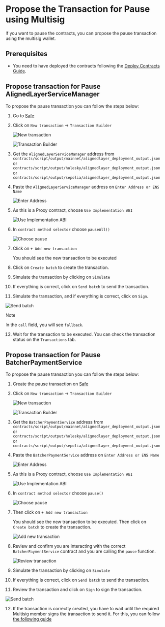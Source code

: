 # Propose the Transaction for Pause using Multisig

If you want to pause the contracts, you can propose the pause transaction using the multisig wallet.

## Prerequisites

- You need to have deployed the contracts following the [Deploy Contracts Guide](./2_deploy_contracts.md).

## Propose transaction for Pause AlignedLayerServiceManager

To propose the pause transaction you can follow the steps below:

1. Go to [Safe](https://app.safe.global/home)

2. Click on `New transaction` -> `Transaction Builder`

   ![New transaction](./images/4_b_1_pause_1.png)

   ![Transaction Builder](./images/4_b_1_pause_2.png)

3. Get the `AlignedLayerServiceManager` address from ```contracts/script/output/mainnet/alignedlayer_deployment_output.json``` or ```contracts/script/output/holesky/alignedlayer_deployment_output.json``` or ```contracts/script/output/sepolia/alignedlayer_deployment_output.json```

4. Paste the `AlignedLayerServiceManager` address on `Enter Address or ENS Name`

   ![Enter Address](./images/4_b_1_pause_3.png)

5. As this is a Proxy contract, choose `Use Implementation ABI`

   ![Use Implementation ABI](./images/4_b_1_pause_4.png)

6. In `contract method selector` choose `pauseAll()`

   ![Choose pause](./images/4_b_1_pause_5.png)

7. Click on `+ Add new transaction`

   You should see the new transaction to be executed

8. Click on `Create batch` to create the transaction.

9. Simulate the transaction by clicking on `Simulate`

10. If everything is correct, click on `Send batch` to send the transaction.

11. Simulate the transaction, and if everything is correct, click on `Sign`.

   ![Send batch](./images/4_b_1_pause_6.png)

> [!NOTE]
> In the `call` field, you will see `fallback`.

12. Wait for the transaction to be executed. You can check the transaction status on the `Transactions` tab.


## Propose transaction for Pause BatcherPaymentService

To propose the pause transaction you can follow the steps below:

1. Create the pause transaction on [Safe](https://app.safe.global/home)

2. Click on `New transaction` -> `Transaction Builder`

   ![New transaction](./images/4_b_1_pause_1.png)

   ![Transaction Builder](./images/4_b_1_pause_2.png)

3. Get the `BatcherPaymentService` address from ```contracts/script/output/mainnet/alignedlayer_deployment_output.json``` or ```contracts/script/output/holesky/alignedlayer_deployment_output.json``` or ```contracts/script/output/sepolia/alignedlayer_deployment_output.json```

4. Paste the `BatcherPaymentService` address on `Enter Address or ENS Name`

   ![Enter Address](./images/4_b_1_pause_3.png)

5. As this is a Proxy contract, choose `Use Implementation ABI`

   ![Use Implementation ABI](./images/4_b_1_pause_4.png)

6. In `contract method selector` choose `pause()`

   ![Choose pause](./images/4_b_1_pause_8.png)

7. Then click on `+ Add new transaction`

   You should see the new transaction to be executed. Then click on `Create batch` to create the transaction.

   ![Add new transaction](./images/4_b_1_pause_9.png)

8. Review and confirm you are interacting with the correct `BatcherPaymentService` contract and you are calling the `pause` function.

   ![Review transaction](./images/4_b_1_pause_10.png)

9. Simulate the transaction by clicking on `Simulate`

10. If everything is correct, click on `Send batch` to send the transaction.

11. Review the transaction and click on `Sign` to sign the transaction.

   ![Send batch](./images/4_b_1_pause_11.png)

12. If the transaction is correctly created, you have to wait until the required Multisig member signs the transaction to send it. For this, you can follow [the following guide](./4_b_2_approve_pause.md)
